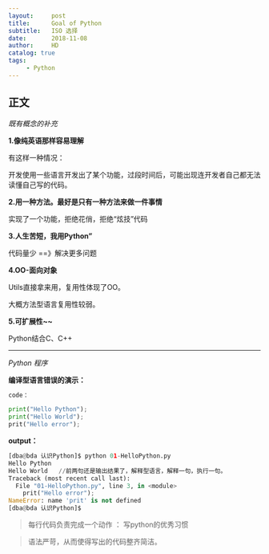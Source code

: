 ```yaml
---
layout:     post
title:      Goal of Python
subtitle:   ISO 选择
date:       2018-11-08
author:     HD
catalog: true
tags:
     - Python
---
```



## 正文

*既有概念的补充*



**1.像纯英语那样容易理解**

有这样一种情况：

开发使用一些语言开发出了某个功能，过段时间后，可能出现连开发者自己都无法读懂自己写的代码。

**2.用一种方法。最好是只有一种方法来做一件事情**

 实现了一个功能，拒绝花俏，拒绝“炫技”代码

**3.人生苦短，我用Python”**

代码量少	==》解决更多问题

**4.OO-面向对象**

Utils直接拿来用，复用性体现了OO。

大概方法型语言复用性较弱。

**5.可扩展性~~**

Python结合C、C++

---


*Python 程序*



**编译型语言错误的演示：**

```python
code：

print("Hello Python");
print("Hello World");
prit("Hello error");
```

**output：**

```python
[dba@bda 认识Python]$ python 01-HelloPython.py 
Hello Python
Hello World   //前两句还是输出结果了，解释型语言，解释一句，执行一句。
Traceback (most recent call last):
  File "01-HelloPython.py", line 3, in <module>
    prit("Hello error");
NameError: name 'prit' is not defined
[dba@bda 认识Python]$ 

```

> 每行代码负责完成一个动作 ： 写python的优秀习惯

> 语法严苛，从而使得写出的代码整齐简洁。








